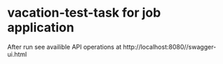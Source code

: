 # vacation-test-task for job application
After run see availible API operations at http://localhost:8080//swagger-ui.html
